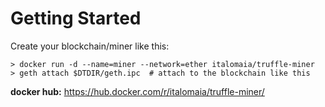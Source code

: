 Getting Started
===============

Create your blockchain/miner like this:

```
> docker run -d --name=miner --network=ether italomaia/truffle-miner
> geth attach $DTDIR/geth.ipc  # attach to the blockchain like this
```

**docker hub:** https://hub.docker.com/r/italomaia/truffle-miner/